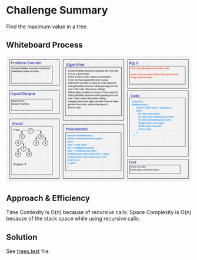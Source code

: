 # Challenge Summary
Find the maximum value in a tree. 

## Whiteboard Process
![](./maxTrees.PNG)

## Approach & Efficiency
Time Comlexity is O(n) because of recursive calls.
Space Complexity is O(n) because of the stack space while using recursive calls.

## Solution
See [trees.test](./__tests__/trees.test.js) file.
